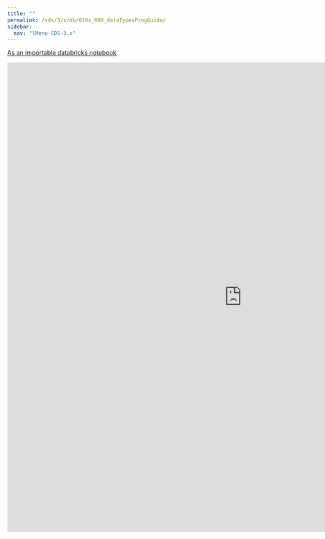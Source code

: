 ```yaml
---
title: ""
permalink: /sds/3/x/db/019x_000_dataTypesProgGuide/
sidebar:
  nav: "lMenu-SDS-3.x"
---
```


[As an importable databricks notebook](https://lamastex.github.io/scalable-data-science/sds/3/x/db/019x_000_dataTypesProgGuide.html)

<iframe src="https://lamastex.github.io/scalable-data-science/sds/3/x/db/019x_000_dataTypesProgGuide.html" width="1080" height="1080" frameborder="0"></iframe>
